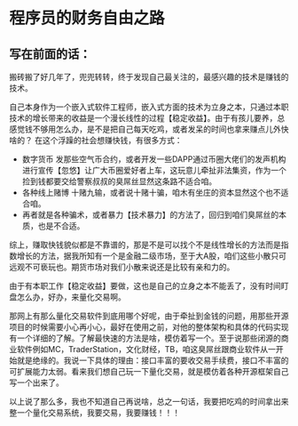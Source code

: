 # 程序员的财务自由之路
## 写在前面的话：
  搬砖搬了好几年了，兜兜转转，终于发现自己最关注的，最感兴趣的技术是赚钱的技术。
  
  自己本身作为一个嵌入式软件工程师，嵌入式方面的技术为立身之本，只通过本职技术的增长带来的收益是一个漫长线性的过程【稳定收益】。由于有孩儿要养，总感觉钱不够用怎么办，是不是把自己每天吃鸡，或者发呆的时间也拿来赚点儿外快啥的？
  在这个浮躁的社会想赚快钱，有很多方式：
-   数字货币 发那些空气币合约，或者开发一些DAPP通过币圈大佬们的发声机构进行宣传【忽悠】让广大币圈爱好者上车，这玩意儿牵扯非法集资，作为一个捡到钱都要交给警察叔叔的臭屌丝显然这条路不适合咱。
-   各种线上赌博 十赌九输，或者说十赌十骗，咱木有坐庄的资本显然这个也不适合咱。
-   再者就是各种骗术，或者暴力【技术暴力】的方法了，回归到咱们臭屌丝的本质，也是不合适。

综上，赚取快钱貌似都是不靠谱的，那是不是可以找个不是线性增长的方法而是指数增长的方法，据我所知有一个是金融二级市场，至于大A股，咱们这些小散只可远观不可亵玩也。期货市场对我们小散来说还是比较有亲和力的。

由于有本职工作【稳定收益】要做，这也是自己的立身之本不能丢了，没有时间盯盘怎么办，好办，来量化交易啊。

那网上有那么量化交易软件到底用哪个好呢，由于牵扯到金钱的问题，用那些开源项目的时候需要小心再小心，最好在使用之前，对他的整体架构和具体的代码实现有一个详细的了解。了解最快速的方法是啥，模仿着写一个。至于说那些闭源的商业软件例如MC，TraderStation，文化财经，TB，咱这臭屌丝跟商业软件从一开始就是绝缘的。我说一下具体的理由：接口丰富的要收交易手续费，接口不丰富的可扩展能力太弱。看来我们想自己玩一下量化交易，就是模仿着各种开源框架自己写一个出来了。

以上说了那么多，我也不知道自己再说啥，总之一句话，我要把吃鸡的时间拿出来整一个量化交易系统，我要交易，我要赚钱！！！